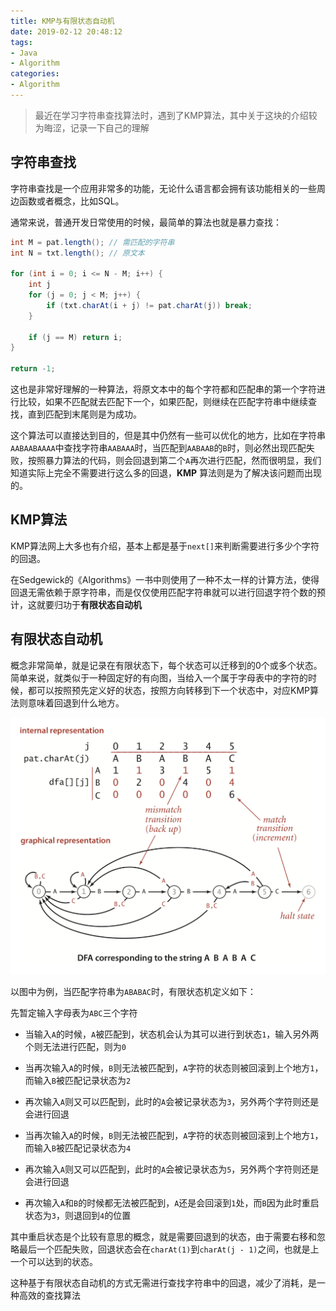 ```yaml
---
title: KMP与有限状态自动机
date: 2019-02-12 20:48:12
tags: 
- Java
- Algorithm
categories:
- Algorithm
---
```


> 最近在学习字符串查找算法时，遇到了KMP算法，其中关于这块的介绍较为晦涩，记录一下自己的理解

## 字符串查找

字符串查找是一个应用非常多的功能，无论什么语言都会拥有该功能相关的一些周边函数或者概念，比如SQL。

通常来说，普通开发日常使用的时候，最简单的算法也就是暴力查找：

``` java
int M = pat.length(); // 需匹配的字符串
int N = txt.length(); // 原文本

for (int i = 0; i <= N - M; i++) {
    int j
    for (j = 0; j < M; j++) {
        if (txt.charAt(i + j) != pat.charAt(j)) break;
    }

    if (j == M) return i;
}

return -1;
```

这也是非常好理解的一种算法，将原文本中的每个字符都和匹配串的第一个字符进行比较，如果不匹配就去匹配下一个，如果匹配，则继续在匹配字符串中继续查找，直到匹配到末尾则是为成功。

这个算法可以直接达到目的，但是其中仍然有一些可以优化的地方，比如在字符串`AABAABAAAA`中查找字符串`AABAAA`时，当匹配到`AABAAB`的`B`时，则必然出现匹配失败，按照暴力算法的代码，则会回退到第二个`A`再次进行匹配，然而很明显，我们知道实际上完全不需要进行这么多的回退，**KMP** 算法则是为了解决该问题而出现的。

## KMP算法

KMP算法网上大多也有介绍，基本上都是基于`next[]`来判断需要进行多少个字符的回退。

在Sedgewick的《Algorithms》一书中则使用了一种不太一样的计算方法，使得回退无需依赖于原字符串，而是仅仅使用匹配字符串就可以进行回退字符个数的预计，这就要归功于**有限状态自动机**

## 有限状态自动机

概念非常简单，就是记录在有限状态下，每个状态可以迁移到的0个或多个状态。简单来说，就类似于一种固定好的有向图，当给入一个属于字母表中的字符的时候，都可以按照预先定义好的状态，按照方向转移到下一个状态中，对应KMP算法则意味着回退到什么地方。

![DFA](KMP与有限状态自动机/DFA.png)

以图中为例，当匹配字符串为`ABABAC`时，有限状态机定义如下：

先暂定输入字母表为`ABC`三个字符

- 当输入`A`的时候，`A`被匹配到，状态机会认为其可以进行到状态`1`，输入另外两个则无法进行匹配，则为`0`

- 当再次输入`A`的时候，`B`则无法被匹配到，`A`字符的状态则被回滚到上个地方`1`，而输入`B`被匹配记录状态为`2`

- 再次输入`A`则又可以匹配到，此时的`A`会被记录状态为`3`，另外两个字符则还是会进行回退

- 当再次输入`A`的时候，`B`则无法被匹配到，`A`字符的状态则被回滚到上个地方`1`，而输入`B`被匹配记录状态为`4`

- 再次输入`A`则又可以匹配到，此时的`A`会被记录状态为`5`，另外两个字符则还是会进行回退

- 再次输入`A`和`B`的时候都无法被匹配到，`A`还是会回滚到`1`处，而`B`因为此时重启状态为`3`，则退回到`4`的位置

其中重启状态是个比较有意思的概念，就是需要回退到的状态，由于需要右移和忽略最后一个匹配失败，回退状态会在`charAt(1)`到`charAt(j - 1)`之间，也就是上一个可以达到的状态。

这种基于有限状态自动机的方式无需进行查找字符串中的回退，减少了消耗，是一种高效的查找算法